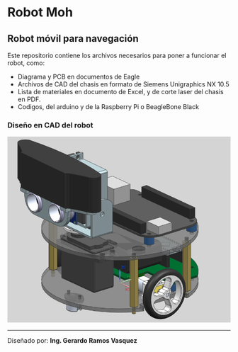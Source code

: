 # Robot Moh

## Robot móvil para navegación


Este repositorio contiene los archivos necesarios para poner a funcionar el robot, como:

- Diagrama y PCB en documentos de Eagle
- Archivos de CAD del chasis en formato de Siemens Unigraphics NX 10.5
- Lista de materiales en documento de Excel, y de corte laser del chasis en PDF.
- Codigos, del arduino y de la Raspberry Pi o BeagleBone Black

### Diseño en CAD del robot
![](robotMoh.PNG)

---

Diseñado por: **Ing. Gerardo Ramos Vasquez**
